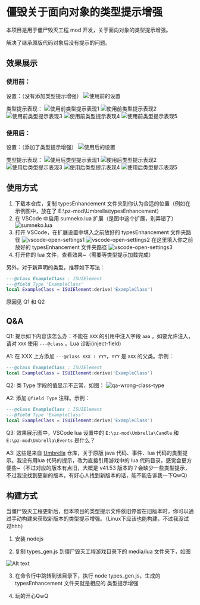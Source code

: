 # 僵毁关于面向对象的类型提示增强

本项目是用于僵尸毁灭工程 mod 开发，关于面向对象的类型提示增强。

解决了继承原版代码对象后没有提示的问题。

## 效果展示

### 使用前：

设置：（没有添加类型提示增强）
![使用前的设置](./assets/images/before-use-types-settings.png)

类型提示表现：
![使用前类型提示表现1](./assets/images/before-use-types1.png)
![使用前类型提示表现2](./assets/images/before-use-types2.png)
![使用前类型提示表现3](./assets/images/before-use-types3.png)
![使用前类型提示表现4](./assets/images/before-use-types4.png)
![使用前类型提示表现5](./assets/images/before-use-types5.png)

### 使用后：

设置：（添加了类型提示增强）
![使用后的设置](./assets/images/after-use-types-settings.png)

类型提示表现：
![使用后类型提示表现1](./assets/images/after-use-types1.png)
![使用后类型提示表现2](./assets/images/after-use-types2.png)
![使用后类型提示表现3](./assets/images/after-use-types3.png)
![使用后类型提示表现4](./assets/images/after-use-types4.png)
![使用后类型提示表现5](./assets/images/after-use-types5.png)

## 使用方式

1. 下载本仓库，复制 typesEnhancement 文件夹到你认为合适的位置（例如在示例图中，放在了 E:\pz-mod\Umbrella\typesEnhancement）
2. 在 VSCode 中启用 sumneko.lua 扩展（是图中这个扩展，别弄错了）
![sumneko.lua](./assets/images/vscode-lua-ext.png)
3. 打开 VSCode，在扩展设置中填入之前放好的 typesEnhancement 文件夹路径
![vscode-open-settings1](./assets/images/vscode-open-settings1.png)
![vscode-open-settings2](./assets/images/vscode-open-settings2.png)
在这里填入你之前放好的 typesEnhancement 文件夹路径
![vscode-open-settings3](./assets/images/vscode-open-settings3.png)
4. 打开你的 lua 文件，查看效果~（需要等类型提示加载完成）

另外，对于新声明的类型，推荐如下写法：

```lua
---@class ExampleClass : ISUIElement
---@field Type 'ExampleClass'
local ExampleClass = ISUIElement:derive('ExampleClass')
```

原因见 Q1 和 Q2

## Q&A

Q1: 提示如下内容该怎么办：不能在 `XXX` 的引用中注入字段 `aaa` 。如要允许注入，请对 `XXX` 使用 `---@class` 。Lua 诊断(inject-field)

A1: 在 XXX 上方添加 `---@class XXX : YYY`，`YYY` 是 `XXX` 的父类。示例：
```lua
---@class ExampleClass : ISUIElement
local ExampleClass = ISUIElement:derive('ExampleClass')
```

Q2: 类 Type 字段的值显示不正常，如图：
![qa-wrong-class-type](./assets/images/qa-wrong-class-type.png)

A2: 添加 `@field Type` 注释。示例：
```lua
---@class ExampleClass : ISUIElement
---@field Type 'ExampleClass'
local ExampleClass = ISUIElement:derive('ExampleClass')
```

Q3: 效果展示图中，VSCode lua 设置中的  `E:\pz-mod\Umbrella\Candle` 和 `E:\pz-mod\Umbrella\Events` 是什么？

A3: 这些是来自 [Umbrella](https://github.com/asledgehammer/Umbrella) 仓库，关于原版 java 代码、事件、lua 代码的类型提示。我没有用lua 代码的提示，改为直接引用游戏中的 lua 代码目录，感觉会更方便些~（不过对应的版本有点旧，大概是 v41.53 版本的？会缺少一些类型提示，不过我没找到更新的版本，有好心人找到新版本的话，能不能告诉我一下QwQ）

## 构建方式

当僵尸毁灭工程更新后，但本项目的类型提示文件依旧停留在旧版本时，你可以通过手动构建来获取新版本的类型提示增强。（Linux下应该也能构建，不过我没试过hhh）

1. 安装 nodejs

2. 复制 types_gen.js 到僵尸毁灭工程游戏目录下的 media/lua 文件夹下，如图

![Alt text](./assets/images/types-gen-pos.png)

3. 在命令行中跳转到该目录下，执行 node types_gen.js，生成的 typesEnhancement 文件夹就是相应的 类型提示增强

4. 玩的开心QwQ
